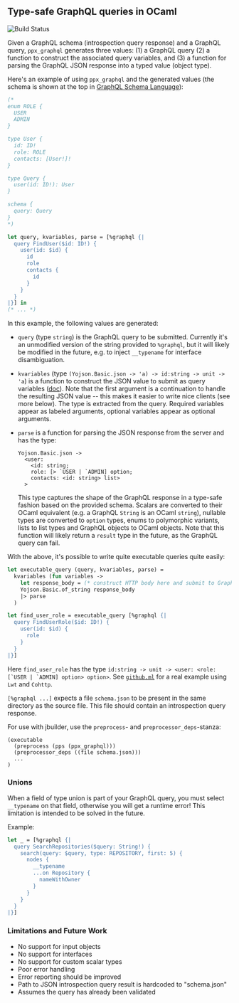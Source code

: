 Type-safe GraphQL queries in OCaml
-----------------------------------------------

![Build Status](https://travis-ci.org/andreas/ppx_graphql.svg?branch=master)

Given a GraphQL schema (introspection query response) and a GraphQL query, `ppx_graphql` generates three values: (1) a GraphQL query (2) a function to construct the associated query variables, and (3) a function for parsing the GraphQL JSON response into a typed value (object type).

Here's an example of using `ppx_graphql` and the generated values (the schema is shown at the top in [GraphQL Schema Language](https://raw.githubusercontent.com/sogko/graphql-shorthand-notation-cheat-sheet/master/graphql-shorthand-notation-cheat-sheet.png)):

```ocaml
(*
enum ROLE {
  USER
  ADMIN
}

type User {
  id: ID!
  role: ROLE
  contacts: [User!]!
}

type Query {
  user(id: ID!): User
}

schema {
  query: Query
}
*)

let query, kvariables, parse = [%graphql {|
  query FindUser($id: ID!) {
    user(id: $id) {
      id
      role
      contacts {
        id
      }
    }
  }
|}] in
(* ... *)
```

In this example, the following values are generated:

- `query` (type `string`) is the GraphQL query to be submitted. Currently it's an unmodified version of the string provided to `%graphql`, but it will likely be modified in the future, e.g. to inject `__typename` for interface disambiguation.
- `kvariables` (type `(Yojson.Basic.json -> 'a) -> id:string -> unit -> 'a`) is a function to construct the JSON value to submit as query variables ([doc](http://graphql.org/learn/serving-over-http/#post-request)). Note that the first argument is a continuation to handle the resulting JSON value -- this makes it easier to write nice clients (see more below). The type is extracted from the query. Required variables appear as labeled arguments, optional variables appear as optional arguments.
- `parse` is a function for parsing the JSON response from the server and has the type:
  
  ```
  Yojson.Basic.json ->
    <user:
      <id: string;
      role: [> `USER | `ADMIN] option;
      contacts: <id: string> list>
    >
  ```
  This type captures the shape of the GraphQL response in a type-safe fashion based on the provided schema. Scalars are converted to their OCaml equivalent (e.g. a GraphQL `String` is an OCaml `string`), nullable types are converted to `option` types, enums to polymorphic variants, lists to list types and GraphQL objects to OCaml objects. Note that this function will likely return a `result` type in the future, as the GraphQL query can fail.

With the above, it's possible to write quite executable queries quite easily:

```ocaml
let executable_query (query, kvariables, parse) =
  kvariables (fun variables ->
    let response_body = (* construct HTTP body here and submit to GraphQL endpoint *) in
    Yojson.Basic.of_string response_body
    |> parse
  )

let find_user_role = executable_query [%graphql {|
  query FindUserRole($id: ID!) {
    user(id: $id) {
      role
    }
  }
|}]
```
Here  `find_user_role` has the type ```id:string -> unit -> <user: <role: [`USER | `ADMIN] option> option>```. See [`github.ml`](https://github.com/andreas/ocaml-graphql-server/blob/ppx/ppx_graphql/examples/github.ml) for a real example using `Lwt` and `Cohttp`.

`[%graphql ...]` expects a file `schema.json` to be present in the same directory as the source file. This file should contain an introspection query response.

For use with jbuilder, use the `preprocess`- and `preprocessor_deps`-stanza:

```
(executable
  (preprocess (pps (ppx_graphql)))
  (preprocessor_deps ((file schema.json)))
  ...
)
```

### Unions

When a field of type union is part of your GraphQL query, you must select `__typename` on that field, otherwise you will get a runtime error! This limitation is intended to be solved in the future.

Example:

```ocaml
let _ = [%graphql {|
  query SearchRepositories($query: String!) {
    search(query: $query, type: REPOSITORY, first: 5) {
      nodes {
        __typename
        ...on Repository {
          nameWithOwner
        }
      }
    }
  }
|}]
```

### Limitations and Future Work

- No support for input objects
- No support for interfaces
- No support for custom scalar types
- Poor error handling
- Error reporting should be improved
- Path to JSON introspection query result is hardcoded to "schema.json"
- Assumes the query has already been validated
